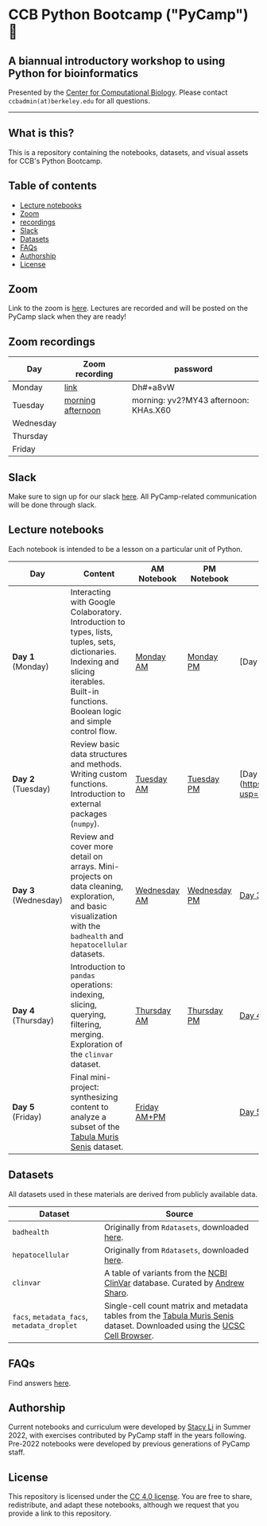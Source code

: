 # CCB Python Bootcamp ("PyCamp") 🐍
## A biannual introductory workshop to using Python for bioinformatics

Presented by the [Center for Computational Biology](https://ccb.berkeley.edu/). Please contact `ccbadmin(at)berkeley.edu` for all questions.

--------------

## What is this?
This is a repository containing the notebooks, datasets, and visual assets for CCB's Python Bootcamp.

## Table of contents
- [Lecture notebooks](#lecture-notebooks)
- [Zoom](#zoom)
- [recordings](#zoom-recordings)
- [Slack](#slack)
- [Datasets](#datasets)
- [FAQs](#faqs)
- [Authorship](#authorship)
- [License](#license)

## Zoom
Link to the zoom is [here](https://berkeley.zoom.us/j/93450832208). Lectures are recorded and will be posted on the PyCamp slack when they are ready!

## Zoom recordings 

| Day | Zoom recording | password |
| ---- | ------ | ------ |
| Monday | [link](https://berkeley.zoom.us/rec/share/VhR3k6Nh9Mjb7X05k1d1MsCCdR84udk0IT1s35pg87A3na-bCZCVkfQ2dLXXaKqV.UFPUkiGGD0Qxgnrb) | Dh#+a8vW 
| Tuesday | [morning](https://berkeley.zoom.us/rec/share/EAmMyHo7ZHsLx3H_XScOdjFUfL1LvKH9iXRxUOeCRn5MjwaUoqfeofDygxOkqMI5.G1xnUOdO1lJSxuR7) [afternoon](https://berkeley.zoom.us/rec/share/N6Q9Xowt6PsIDeFi4y8OGHSyS1ImwrYMD42b-n-pJ95v8L_dGZuqwmHFtzOmeWJj.T1WpeB5HSi9m3iP7) | morning: yv2?MY43 afternoon: KHAs.X60
| Wednesday | |
| Thursday | |
| Friday | |



## Slack

Make sure to sign up for our slack [here](https://join.slack.com/t/slack-qxv2392/shared_invite/zt-2o1o6960x-2vTSo5CW5ezl_fTS7ymEaQ). All PyCamp-related communication will be done through slack.

## Lecture notebooks
Each notebook is intended to be a lesson on a particular unit of Python. 

| Day | Content | AM Notebook | PM Notebook | Cheat sheet | Solutions |
| ---- | ------ | ------ | ------ | ------ | ------ |
| **Day 1** (Monday) | Interacting with Google Colaboratory. Introduction to types, lists, tuples, sets, dictionaries. Indexing and slicing iterables. Built-in functions. Boolean logic and simple control flow. | [Monday AM](https://drive.google.com/file/d/19T7HiDE53AgfhADzWOmhgFsiUmGPMVmr/view?usp=sharing) | [Monday PM](https://drive.google.com/file/d/12CEJAt8UhPvIxVKFu7ycxN2YimPJHoKl/view?usp=sharing) | [Day 1 cheatsheet] |(https://drive.google.com/file/d/1qdoaHMW_ogV4yU7MHtOnyVxIR0CxWfr2/view?usp=sharing) | [AM solutions](https://drive.google.com/file/d/1h8Os_MFZlwn6j2wRp1S862AWyvJ34e0u/view?usp=sharing) [PM solutions](https://drive.google.com/file/d/1WWxT1FPeSI0T9zwBQTTNQMl2oBryfhIv/view?usp=sharing)
| **Day 2** (Tuesday) | Review basic data structures and methods. Writing custom functions. Introduction to external packages (`numpy`). | [Tuesday AM](https://drive.google.com/file/d/116531IWulRIkXvc3ESFlqTISZDSLgW8E/view?usp=sharing) | [Tuesday PM](https://drive.google.com/file/d/17TrbfESN7YyyYLE3jG-DJp1l9zxyLxQM/view?usp=sharing) | [Day 2 cheatsheet] (https://drive.google.com/file/d/1cPx2l9xlnq5eD26J3ePTj4C4k4QURYr-/view?usp=sharing) | [AM solutions](https://drive.google.com/file/d/12GdgkSMvh7kbzb1GCqqgHIHoX1fs3aaz/view?usp=sharing) [PM solutions](https://drive.google.com/file/d/1VBzso-V3dnsvNSO4S1g5muJUEdlQ63KC/view?usp=sharing) | 
| **Day 3** (Wednesday) | Review and cover more detail on arrays. Mini-projects on data cleaning, exploration, and basic visualization with the `badhealth` and `hepatocellular` datasets. | [Wednesday AM](https://drive.google.com/file/d/1pFjX5MLuRitcbc4wNXvP12uh0qk-KIM4/view?usp=sharing) | [Wednesday PM](https://colab.research.google.com/drive/1ob3POjg3lJGjCZ4iuEm4vShu0YmdANrG?usp=sharing) | [Day 3 cheatsheet](https://drive.google.com/file/d/1s_DL4l23ihlWRFca5E0odreIUEcvXe7z/view?usp=sharing) | [AM solutions](https://drive.google.com/file/d/1hf-hhkOjgAUmGs4K3LLVQJnCnpwgfPzE/view?usp=sharing) | 
| **Day 4** (Thursday) | Introduction to `pandas` operations: indexing, slicing, querying, filtering, merging. Exploration of the `clinvar` dataset.| [Thursday AM](https://colab.research.google.com/drive/1f23gYwIOfcMF_v1IxDdJa01PIiDjTtP7?usp=sharing) | [Thursday PM](https://colab.research.google.com/drive/1bO1AtYS2iGOuk2pMm_pvRRm9dLMIbK8B?usp=sharing) | [Day 4 cheatsheet](https://drive.google.com/file/d/1Fc9Obxer6ymy2gGVrVLJJ7SmVniFy8Rj/view?usp=sharing) |
| **Day 5** (Friday) | Final mini-project: synthesizing content to analyze a subset of the [Tabula Muris Senis](https://www.nature.com/articles/s41586-020-2496-1) dataset.| [Friday AM+PM](https://drive.google.com/file/d/1EoHs5dQL7nq7d1WGOfxBZapk8V9Yr2nH/view?usp=sharing) | | [Day 5 cheatsheet](https://drive.google.com/file/d/1bIl3Zxxik_qowLS8omiywTiYnwNvCH6u/view?usp=sharing) | 

## Datasets
All datasets used in these materials are derived from publicly available data.

| Dataset | Source |
| ---- | ------ |
| `badhealth` | Originally from `Rdatasets`, downloaded [here](https://vincentarelbundock.github.io/Rdatasets/).
| `hepatocellular` | Originally from `Rdatasets`, downloaded [here](https://vincentarelbundock.github.io/Rdatasets/).
| `clinvar` | A table of variants from the [NCBI ClinVar](https://www.ncbi.nlm.nih.gov/clinvar/) database. Curated by [Andrew Sharo](https://www.andrewsharo.com/). |
| `facs`, `metadata_facs`, `metadata_droplet` | Single-cell count matrix and metadata tables from the [Tabula Muris Senis](https://www.nature.com/articles/s41586-020-2496-1) dataset. Downloaded using the [UCSC Cell Browser](https://cells.ucsc.edu/?ds=tabula-muris-senis). |

## FAQs
Find answers [here](https://ccb.berkeley.edu/ccb-bioinformatics-bootcamp-january-2022-faq/).

## Authorship
Current notebooks and curriculum were developed by [Stacy Li](stacy.li) in Summer 2022, with exercises contributed by PyCamp staff in the years following. Pre-2022 notebooks were developed by previous generations of PyCamp staff.

## License
This repository is licensed under the [CC 4.0 license](https://creativecommons.org/licenses/by/4.0/). You are free to share, redistribute, and adapt these notebooks, although we request that you provide a link to this repository.
